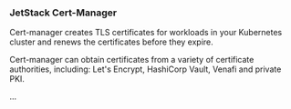 ### JetStack Cert-Manager

Cert-manager creates TLS certificates for workloads in your Kubernetes cluster and renews the certificates before they expire.

Cert-manager can obtain certificates from a variety of certificate authorities, including: Let's Encrypt, HashiCorp Vault, Venafi and private PKI.

...
